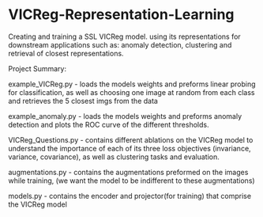 ﻿# VICReg-Representation-Learning

Creating and training a SSL VICReg model. using its representations for downstream applications such as: anomaly detection, clustering and retrieval of closest representations.

Project Summary:


example_VICReg.py - loads the models weights and preforms linear probing for classification, as well as choosing one
image at random from each class and retrieves the 5 closest imgs from the data

example_anomaly.py - loads the models weights and preforms anomaly detection and plots the ROC curve of the different
thresholds.

VICReg_Questions.py - contains different ablations on the VICReg model to understand the importance of each of its
three loss objectives (invariance, variance, covariance), as well as clustering tasks and evaluation.

augmentations.py - contains the augmentations preformed on the images while training,
                                                            (we want the model to be indifferent to these augmentations)

models.py - contains the encoder and projector(for training) that comprise the VICReg model

